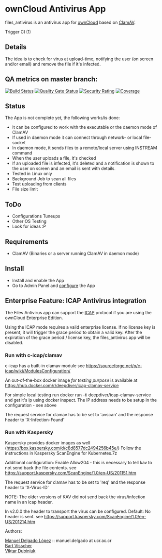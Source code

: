 # ownCloud Antivirus App   

files_antivirus is an antivirus app for [ownCloud](https://github.com/owncloud) based on [ClamAV](http://www.clamav.net).

Trigger CI (1)

## Details

The idea is to check for virus at upload-time, notifying the user (on screen and/or email) and
remove the file if it's infected.

## QA metrics on master branch:

[![Build Status](https://drone.owncloud.com/api/badges/owncloud/files_antivirus/status.svg?branch=master)](https://drone.owncloud.com/owncloud/files_antivirus)
[![Quality Gate Status](https://sonarcloud.io/api/project_badges/measure?project=owncloud_files_antivirus&metric=alert_status)](https://sonarcloud.io/dashboard?id=owncloud_files_antivirus)
[![Security Rating](https://sonarcloud.io/api/project_badges/measure?project=owncloud_files_antivirus&metric=security_rating)](https://sonarcloud.io/dashboard?id=owncloud_files_antivirus)
[![Coverage](https://sonarcloud.io/api/project_badges/measure?project=owncloud_files_antivirus&metric=coverage)](https://sonarcloud.io/dashboard?id=owncloud_files_antivirus)

## Status

The App is not complete yet, the following works/is done:
* It can be configured to work with the executable or the daemon mode of ClamAV
* If used in daemon mode it can connect through network- or local file-socket
* In daemon mode, it sends files to a remote/local server using INSTREAM command
* When the user uploads a file, it's checked
* If an uploaded file is infected, it's deleted and a notification is shown to the user on screen and an email is sent with details.
* Tested in Linux only
* Background Job to scan all files
* Test uploading from clients
* File size limit

## ToDo

* Configurations Tuneups
* Other OS Testing
* Look for ideas :P

## Requirements

* ClamAV (Binaries or a server running ClamAV in daemon mode)


## Install

* Install and enable the App
* Go to Admin Panel and [configure](https://doc.owncloud.org/server/10.0/admin_manual/configuration/server/antivirus_configuration.html) the App

## Enterprise Feature: ICAP Antivirus integration

The Files Antivirus app can support the [ICAP](https://tools.ietf.org/html/rfc3507) protocol if you are using the ownCloud Enterprise Edition.

Using the ICAP mode requires a valid enterprise license. If no license key is present, it will trigger the grace period to obtain a valid key.
After the expiration of the grace period / license key, the files_antivirus app will be disabled.

### Run with c-icap/clamav

c-icap has a built-in clamav module see https://sourceforge.net/p/c-icap/wiki/ModulesConfiguration/

An out-of-the-box docker image  _for testing purpose_ is available at https://hub.docker.com/r/deepdiver/icap-clamav-service

For simple local testing run docker run -ti deepdiver/icap-clamav-service and get it's ip using docker inspect.
The IP address needs to be setup in the configuration - see above

The request service for clamav has to be set to 'avscan' and the response header to 'X-Infection-Found'


### Run with Kaspersky

Kaspersky provides docker images as well (https://box.kaspersky.com/d/c8d8577dc2494256b45e/)
Follow the instructions in Kaspersky ScanEngine for Kubernetes.7z

Additional configuration: 
Enable Allow204 - this is necessary to tell kav to not send back the file contents.
see https://support.kaspersky.com/ScanEngine/1.0/en-US/201151.htm

The request service for clamav has to be set to 'req' and the response header to 'X-Virus-ID'


NOTE: The older versions of KAV did not send back the virus/infection name in an icap header.

In v2.0.0 the header to transport the virus can be configured. Default: No header is sent.
see https://support.kaspersky.com/ScanEngine/1.0/en-US/201214.htm

Authors:

[Manuel Delgado López](https://github.com/valarauco/) :: manuel.delgado at ucr.ac.cr  
[Bart Visscher](https://github.com/bartv2/)  
[Viktar Dubiniuk](https://github.com/vicdeo/)
